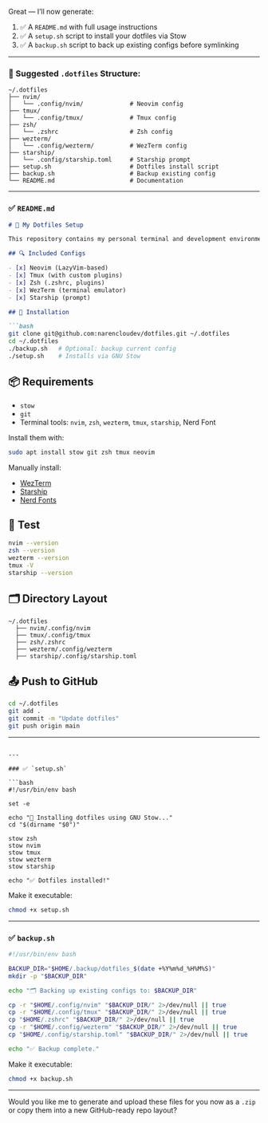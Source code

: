 Great — I’ll now generate:

1. ✅ A `README.md` with full usage instructions
2. ✅ A `setup.sh` script to install your dotfiles via Stow
3. ✅ A `backup.sh` script to back up existing configs before symlinking

---

### 📁 Suggested `.dotfiles` Structure:

```
~/.dotfiles
├── nvim/
│   └── .config/nvim/             # Neovim config
├── tmux/
│   └── .config/tmux/             # Tmux config
├── zsh/
│   └── .zshrc                    # Zsh config
├── wezterm/
│   └── .config/wezterm/          # WezTerm config
├── starship/
│   └── .config/starship.toml     # Starship prompt
├── setup.sh                      # Dotfiles install script
├── backup.sh                     # Backup existing config
└── README.md                     # Documentation
```

---

### ✅ `README.md`

````md
# 🔧 My Dotfiles Setup

This repository contains my personal terminal and development environment config, powered by GNU Stow for easy management and portability.

## 🔍 Included Configs

- [x] Neovim (LazyVim-based)
- [x] Tmux (with custom plugins)
- [x] Zsh (.zshrc, plugins)
- [x] WezTerm (terminal emulator)
- [x] Starship (prompt)

## 🚀 Installation

```bash
git clone git@github.com:narencloudev/dotfiles.git ~/.dotfiles
cd ~/.dotfiles
./backup.sh   # Optional: backup current config
./setup.sh    # Installs via GNU Stow
````

## 📦 Requirements

* `stow`
* `git`
* Terminal tools: `nvim`, `zsh`, `wezterm`, `tmux`, `starship`, Nerd Font

Install them with:

```bash
sudo apt install stow git zsh tmux neovim
```

Manually install:

* [WezTerm](https://wezfurlong.org/wezterm/)
* [Starship](https://starship.rs/)
* [Nerd Fonts](https://www.nerdfonts.com/)

## 🧪 Test

```bash
nvim --version
zsh --version
wezterm --version
tmux -V
starship --version
```

## 🗂 Directory Layout

```
~/.dotfiles
  ├── nvim/.config/nvim
  ├── tmux/.config/tmux
  ├── zsh/.zshrc
  ├── wezterm/.config/wezterm
  ├── starship/.config/starship.toml
```

## 📤 Push to GitHub

```bash
cd ~/.dotfiles
git add .
git commit -m "Update dotfiles"
git push origin main
```

---

````

---

### ✅ `setup.sh`

```bash
#!/usr/bin/env bash

set -e

echo "🔧 Installing dotfiles using GNU Stow..."
cd "$(dirname "$0")"

stow zsh
stow nvim
stow tmux
stow wezterm
stow starship

echo "✅ Dotfiles installed!"
````

Make it executable:

```bash
chmod +x setup.sh
```

---

### ✅ `backup.sh`

```bash
#!/usr/bin/env bash

BACKUP_DIR="$HOME/.backup/dotfiles_$(date +%Y%m%d_%H%M%S)"
mkdir -p "$BACKUP_DIR"

echo "🗂 Backing up existing configs to: $BACKUP_DIR"

cp -r "$HOME/.config/nvim" "$BACKUP_DIR/" 2>/dev/null || true
cp -r "$HOME/.config/tmux" "$BACKUP_DIR/" 2>/dev/null || true
cp "$HOME/.zshrc" "$BACKUP_DIR/" 2>/dev/null || true
cp -r "$HOME/.config/wezterm" "$BACKUP_DIR/" 2>/dev/null || true
cp "$HOME/.config/starship.toml" "$BACKUP_DIR/" 2>/dev/null || true

echo "✅ Backup complete."
```

Make it executable:

```bash
chmod +x backup.sh
```

---

Would you like me to generate and upload these files for you now as a `.zip` or copy them into a new GitHub-ready repo layout?
